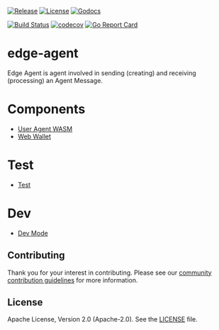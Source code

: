 [![Release](https://img.shields.io/github/release/trustbloc/edge-agent.svg?style=flat-square)](https://github.com/trustbloc/edge-agent/releases/latest)
[![License](https://img.shields.io/badge/License-Apache%202.0-blue.svg)](https://raw.githubusercontent.com/trustbloc/edge-agent/master/LICENSE)
[![Godocs](https://img.shields.io/badge/godoc-reference-blue.svg)](https://godoc.org/github.com/trustbloc/edge-agent)

[![Build Status](https://dev.azure.com/trustbloc/edge/_apis/build/status/trustbloc.edge-agent?branchName=master)](https://dev.azure.com/trustbloc/edge/_build/latest?definitionId=29&branchName=master)
[![codecov](https://codecov.io/gh/trustbloc/edge-agent/branch/master/graph/badge.svg)](https://codecov.io/gh/trustbloc/edge-agent)
[![Go Report Card](https://goreportcard.com/badge/github.com/trustbloc/edge-agent)](https://goreportcard.com/report/github.com/trustbloc/edge-agent)

# edge-agent

Edge Agent is agent involved in sending (creating) and receiving (processing) an Agent Message.


# Components

- [User Agent WASM](docs/components/user_agent_wasm.md)
- [Web Wallet](docs/components/web_wallet.md)

# Test

- [Test](docs/test/test.md)

# Dev

- [Dev Mode](docs/test/dev-mode.md)

## Contributing
Thank you for your interest in contributing. Please see our [community contribution guidelines](https://github.com/trustbloc/community/blob/master/CONTRIBUTING.md) for more information.

## License
Apache License, Version 2.0 (Apache-2.0). See the [LICENSE](LICENSE) file.
